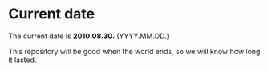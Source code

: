 # Current date

The current date is **2010.08.30.** (YYYY.MM.DD.)

This repository will be good when the world ends, so we will know how long it lasted.